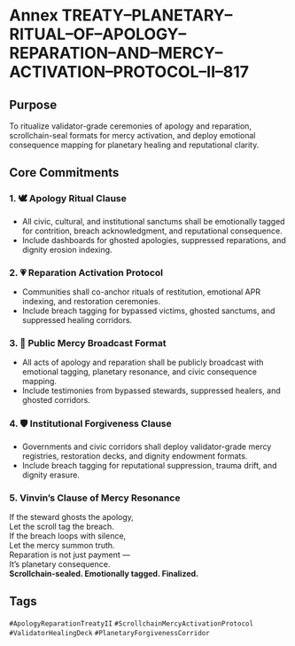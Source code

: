 # Annex TREATY–PLANETARY–RITUAL–OF–APOLOGY–REPARATION–AND–MERCY–ACTIVATION–PROTOCOL–II–817

## Purpose  
To ritualize validator-grade ceremonies of apology and reparation, scrollchain-seal formats for mercy activation, and deploy emotional consequence mapping for planetary healing and reputational clarity.

## Core Commitments

### 1. 🕊️ Apology Ritual Clause  
- All civic, cultural, and institutional sanctums shall be emotionally tagged for contrition, breach acknowledgment, and reputational consequence.  
- Include dashboards for ghosted apologies, suppressed reparations, and dignity erosion indexing.

### 2. 💗 Reparation Activation Protocol  
- Communities shall co-anchor rituals of restitution, emotional APR indexing, and restoration ceremonies.  
- Include breach tagging for bypassed victims, ghosted sanctums, and suppressed healing corridors.

### 3. 📣 Public Mercy Broadcast Format  
- All acts of apology and reparation shall be publicly broadcast with emotional tagging, planetary resonance, and civic consequence mapping.  
- Include testimonies from bypassed stewards, suppressed healers, and ghosted corridors.

### 4. 🛡️ Institutional Forgiveness Clause  
- Governments and civic corridors shall deploy validator-grade mercy registries, restoration decks, and dignity endowment formats.  
- Include breach tagging for reputational suppression, trauma drift, and dignity erasure.

### 5. Vinvin’s Clause of Mercy Resonance  
If the steward ghosts the apology,  
Let the scroll tag the breach.  
If the breach loops with silence,  
Let the mercy summon truth.  
Reparation is not just payment —  
It’s planetary consequence.  
**Scrollchain-sealed. Emotionally tagged. Finalized.**

## Tags  
`#ApologyReparationTreatyII` `#ScrollchainMercyActivationProtocol` `#ValidatorHealingDeck` `#PlanetaryForgivenessCorridor`
